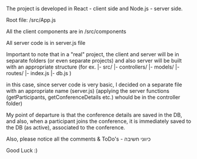 The project is developed in React - client side and Node.js - server side.

Root file: /src/App.js

All the client components are in /src/components

All server code is in server.js file

Important to note that in a "real" project, the client and server will be in separate folders (or even separate projects)
and also server will be built with an appropriate structure
(for ex. |- src/
            |- controllers/
            |- models/
            |- routes/
            |- index.js
            |- db.js )

in this case, since server code is very basic, I decided on a separate file with an appropriate name (server.js)
(applying the server functions (getParticipants, getConferenceDetails etc.) whould be in the controller folder)

My point of departure is that the conference details are saved in the DB,
and also, when a participant joins the conference, it is immediately saved to the DB (as active), associated to the conference.

Also, please notice all the comments & ToDo's - כיווני חשיבה

Good Luck :)
